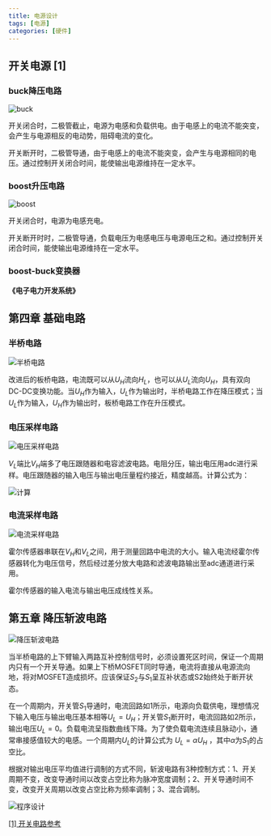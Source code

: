 ```yaml
---
title: 电源设计
tags: [电源]
categories: [硬件]
---
```




## 开关电源 [1]

### buck降压电路

![buck](../images/Power/image-0.png)

开关闭合时，二极管截止，电源为电感和负载供电。由于电感上的电流不能突变，会产生与电源相反的电动势，阻碍电流的变化。

开关断开时，二极管导通，由于电感上的电流不能突变，会产生与电源相同的电压。通过控制开关闭合时间，能使输出电源维持在一定水平。



### boost升压电路


![boost](../images/Power/image-1.png)

开关闭合时，电源为电感充电。

开关断开时时，二极管导通，负载电压为电感电压与电源电压之和。通过控制开关闭合时间，能使输出电源维持在一定水平。


### boost-buck变换器





**《电子电力开发系统》**

## 第四章 基础电路


### 半桥电路


![半桥电路](../images/Power/image-2.png)

改进后的板桥电路，电流既可以从$U_H$流向$H_L$，也可以从$U_L$流向$U_H$，具有双向DC-DC变换功能。当$U_H$作为输入，$U_L$作为输出时，半桥电路工作在降压模式；当$U_L$作为输入，$U_H$作为输出时，板桥电路工作在升压模式。

### 电压采样电路

![电压采样电路](../images/Power/image.png)

$V_L$端比$V_H$端多了电压跟随器和电容滤波电路。电阻分压，输出电压用adc进行采样。电压跟随器的输入电压与输出电压量程约接近，精度越高。计算公式为：

![计算](../images/Power/image-3.png)

### 电流采样电路

![电流采样电路](../images/Power/image-4.png)

霍尔传感器串联在$V_H$和$V_L$之间，用于测量回路中电流的大小。输入电流经霍尔传感器转化为电压信号，然后经过差分放大电路和滤波电路输出至adc通道进行采用。

霍尔传感器的输入电流与输出电压成线性关系。


## 第五章 降压斩波电路


![降压斩波电路](../images/Power/image-5.png)


当半桥电路的上下臂输入两路互补控制信号时，必须设置死区时间，保证一个周期内只有一个开关导通。如果上下桥MOSFET同时导通，电流将直接从电源流向地，将对MOSFET造成损坏。应该保证$S_2$与$S_1$呈互补状态或S2始终处于断开状态。

在一个周期内，开关管$S_1$导通时，电流回路如1所示，电源向负载供电，理想情况下输入电压与输出电压基本相等$U_L=U_H$；开关管$S_1$断开时，电流回路如2所示，输出电压$U_L=0$。负载电流呈指数曲线下降。为了使负载电流连续且脉动小，通常串接感值较大的电感。一个周期内$U_L$的计算公式为 $U_L=\alpha U_H$ ，其中$\alpha$为$S_1$的占空比。

根据对输出电压平均值进行调制的方式不同，斩波电路有3种控制方式：1、开关周期不变，改变导通时间以改变占空比称为脉冲宽度调制；2、开关导通时间不变，改变开关周期以改变占空比称为频率调制；3、混合调制。

![程序设计](../images/Power/image-6.png)

















[[1] 开关电路参考](https://tangqixiang.blog.csdn.net/article/details/127239261)




